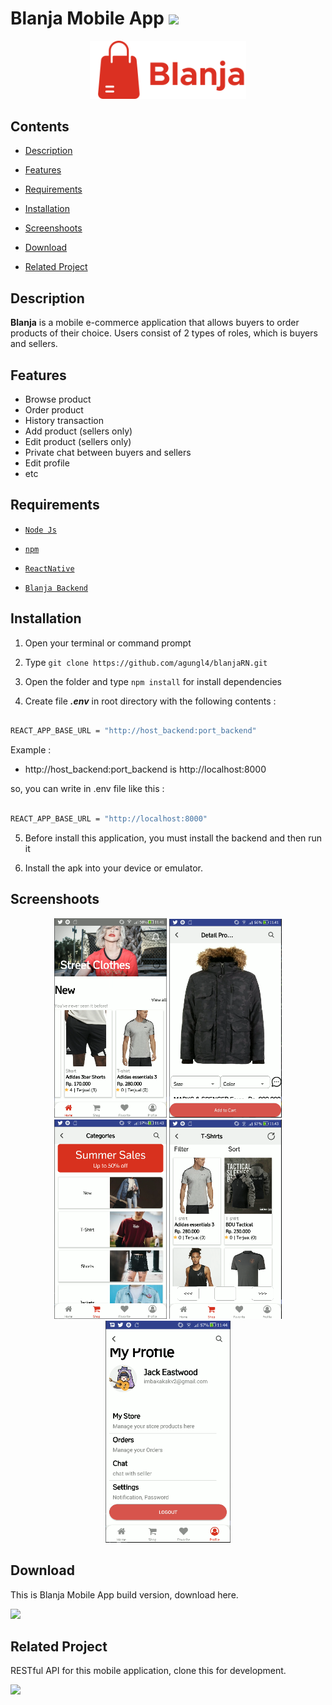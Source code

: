 # Blanja Mobile App <img src="https://img.shields.io/badge/Build%20with-ReactNative-61dbfb?style=popout&logo=react">

  

<div  align="center">

<img  width="250"  src="./src/assets/icons/icon.svg">

</div>

  

## Contents

  

-  [Description](#description)

-  [Features](#features)

-  [Requirements](#requirements)

-  [Installation](#installation)

-  [Screenshoots](#screenshoots)

-  [Download](#demo-blanja-web)

-  [Related Project](#related-project)

  

## Description

  

**Blanja** is a mobile e-commerce application that allows buyers to order products of their choice. Users consist of 2 types of roles, which is buyers and sellers.

  

## Features

  
- Browse product
- Order product
- History transaction
- Add product (sellers only)
- Edit product (sellers only)
- Private chat between buyers and sellers
- Edit profile
- etc

  

## Requirements

  

-  [`Node Js`](https://nodejs.org/en/)

-  [`npm`](https://www.npmjs.com/get-npm)

-  [`ReactNative`](https://reactjs.org/)

-  [`Blanja Backend`](https://github.com/agungl4/blanja-REST-revamped.git)

  

## Installation

  

1. Open your terminal or command prompt

2. Type `git clone https://github.com/agungl4/blanjaRN.git`

3. Open the folder and type `npm install` for install dependencies

4. Create file **_.env_** in root directory with the following contents :

  

```bash

REACT_APP_BASE_URL = "http://host_backend:port_backend"

```

Example :
- http://host_backend:port_backend is http://localhost:8000

so, you can write in .env file like this :

```bash

REACT_APP_BASE_URL = "http://localhost:8000"

```


5. Before install this application, you must install the backend and then run it

6. Install the apk into your device or emulator.


## Screenshoots

  

<div  align="center">

<img  width="180"  src="./src/assets/screenshots/1.PNG">

<img  width="180"  src="./src/assets/screenshots/2.PNG">

<img  width="180"  src="./src/assets/screenshots/4.PNG">

<img  width="180"  src="./src/assets/screenshots/5.PNG">

<img  width="200"  src="./src/assets/screenshots/6.PNG">

</div>

  

## Download

  

This is Blanja Mobile App build version, download here.

  

<a  href="https://drive.google.com/file/d/1ARLZM0IZZ8Ur7XV_eE4Qg8TTjUL_4Wjg/view?usp=sharing">

<img  src="https://img.shields.io/badge/Blanja%20Web-Link%20Demo-blue.svg?style=popout&logo=android"/>

</a>

  

## Related Project

  

RESTful API for this mobile application, clone this for development.

  

<a  href="https://github.com/agungl4/blanja-REST-revamped.git">

<img  src="https://img.shields.io/badge/Blanja%20Backend-Repository-blue.svg?style=popout&logo=github"/>

</a>
